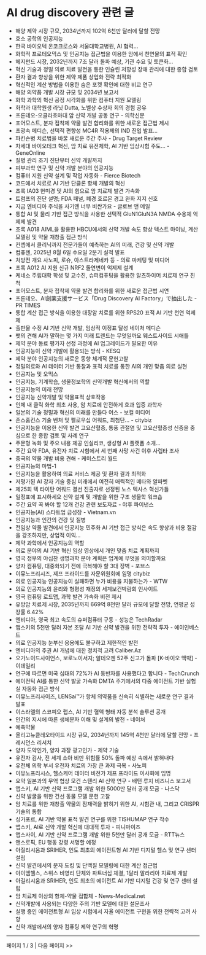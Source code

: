 # AI drug discovery 관련 글

- 해양 제약 시장 규모, 2034년까지 102억 6천만 달러에 달할 전망
- 효소 공학의 인공지능
- 한국 바이오텍 온코크로스와 서울대학교병원, AI 협력…
- 화학적 프로테오믹스 및 인공지능 접근법을 이용한 암에서 천연물의 표적 확인
- 헤지펀드 시장, 2032년까지 7조 달러 돌파 예상, 기관 수요 및 토큰화…
- 혁신 기술과 정밀 의료 치료 발전을 통한 인슐린 저항성 장애 관리에 대한 종합 검토
- 환자 결과 향상을 위한 제약 제품 상업화 전략 최적화
- 혁신적인 계산 방법을 이용한 숨은 포켓 확인에 대한 비교 연구
- 해양 의약품 개발 시장 규모 및 2034년 보고서
- 화학 과학의 혁신 공정 시각화를 위한 컴퓨터 지원 모델링
- 화학과 대학원생 라닛  Dutta, 노벨상 수상자 회의 경험 공유
- 프론테오-오클라호마대 암 신약 개발 공동 연구 - 의학신문
- 포어모스트, 분자 접착제 약물 발견 합리화를 위한 새로운 접근법 제시
- 초광속 메디슨, 선택적 편향성 MC4R 작용제의 IND 진입 발표…
- 파킨슨병 치료법을 바꿀 새로운 주간 주사 - Drug Target Review
- 차세대 바이오테크 혁신, 암 치료 유전체학, AI 기반 임상시험 주도… - GeneOnline
- 질병 관리 조기 진단부터 신약 개발까지
- 피부과학 연구 및 신약 개발 분야의 인공지능
- 컴퓨터 지원 신약 설계 및 작업 자동화 - Fierce Biotech
- 코드에서 치료로 AI 기반 단클론 항체 개발의 혁신
- 초록 IA03 현미경 및 AI의 힘으로 암 치료제 발견 가속화
- 트럼프의 진단 설명; FDA 패널, 폐경 호르몬 경고 완화 지지 신호
- 지금 엔비디아 주식을 사기엔 너무 비싼가요 - 글로브 앤 메일
- 통합 AI 및 물리 기반 접근 방식을 사용한 선택적 GluN1GluN3A NMDA 수용체 억제제 발견
- 초록 A018 AIML을 활용한 HBCU에서의 신약 개발 속도 향상 텍스트 마이닝, 계산 모델링 및 약물 재창출 접근 방식
- 컨셉에서 클리닉까지 전문가들이 예측하는 AI의 미래, 건강 및 신약 개발
- 컴퓨젠, 2025년 8월 6일 수요일 2분기 실적 발표
- 처방전 개요 사노피, 로슈, 아스트라제네카 등 - 의료 마케팅 및 미디어
- 초록 A012 AI 지원 신규 NRF2 돌연변이 억제제 설계
- 케네소 주립대학 학생 및 교수진, 슈퍼컴퓨팅을 활용한 알츠하이머 치료제 연구 진척
- 포어모스트, 분자 접착제 약물 발견 합리화를 위한 새로운 접근법 시연
- 프론테오、AI創薬支援サービス「Drug Discovery AI Factory」で抽出した - PR TIMES
- 통합 계산 접근 방식을 이용한 대장암 치료를 위한 RPS20 표적 AI 기반 천연 억제제
- 출판물 수정 AI 기반 신약 개발, 임상적 이정표 달성  네이처 메디슨
- 팻의 견해 AI가 말하는 몇 가지 미래 트렌드는 무엇일까요  웨스트사이드 시애틀
- 제약 분야 동료 평가자 선정 과정에 AI 업그레이드가 필요한 이유
- 인공지능이 신약 개발에 활용되는 방식 - KESQ
- 제약 분야 인공지능의 새로운 동향 체계적 문헌고찰
- 정밀의료와 AI 데이터 기반 통찰과 표적 치료를 통한 AI의 개인 맞춤 의료 실현
- 인공지능 및 오믹스
- 인공지능, 기계학습, 생물정보학의 신약개발 혁신에서의 역할
- 인공지능의 미래 전망
- 인공지능 신약개발 및 약물표적 상호작용
- 인체 내 클릭 화학 최초 사용, 암 치료에 안전하게 효과 입증  과학자
- 일본의 기술 정밀과 혁신의 미래를 만들다  어스 - 보컬 미디어
- 존스홉킨스 기술 벤처 및 펠로우십 어워드, 최첨단… - citybiz
- 인공지능을 이용한 신약 발견 고요산혈증, 통풍 관절염 및 고요산혈증성 신증을 중심으로 한 종합 검토 및 사례 연구
- 주문형 녹화 및 주요 내용 제공 인실리코, 생성형 AI 플랫폼 소개...
- 주간 요약 FDA, 유전자 치료 시험에서 세 번째 사망 사건 이후 사렙타 조사
- 중국의 약물 개발 비용  견해 - 케미스트리 월드
- 인공지능의 마법-1
- 인공지능을 활용하여 의료 서비스 제공 및 환자 결과 최적화
- 저평가된 AI 강자 기술 중심 미래에서 여전히 매력적인 메타와 알파벳
- 제25회 텍 타이탄 어워드 결선 진출자로 선정된 노스 텍사스 혁신가들
- 일정표에 표시하세요 신약 설계 및 개발을 위한 구조 생물학 워크숍
- 주간 요약 꼭 봐야 할 12개 건강 관련 보도자료 - 야후 파이낸스
- 인공지능(AI) 스타트업 급성장 - Vietnam.vn
- 인공지능과 인간의 건강 및 질병
- 전임상 약물 발견에서 인공지능 민주화 AI 기반 접근 방식은 속도 향상과 비용 절감을 강조하지만, 상업적 이익…
- 제약 과학에서 인공지능의 역할
- 의료 분야의 AI 기반 혁신 임상 영상에서 개인 맞춤 치료 계획까지
- 영국 정부의 야심찬 생명과학 분야 계획은 업계에 무엇을 의미할까요
- 양자 컴퓨팅, 대중화되기 전에 극복해야 할 3대 장벽 - 포브스
- 이뮤노프리시즈, 제프 프라이드를 자문위원회에 임명  citybiz
- 의료 인공지능 인공지능이 실패하면 누가 비용을 지불하는가 - WTW
- 의료 인공지능의 윤리와 형평성 재정의  세계보건박람회 인사이트
- 영국 컴퓨팅 로드맵, 과학 발견 가속화 비전 제시
- 유방암 치료제 시장, 2035년까지 669억 8천만 달러 규모에 달할 전망, 연평균 성장률 6.42%
- 엔비디아, 영국 최고 속도의 슈퍼컴퓨터 구동 - 성능은  TechRadar
- 앱스키의 5천만 달러 자본 조달 AI 기반 신약 발견을 위한 전략적 투자 - 에이인베스트
- 의료 인공지능 눈부신 응용에도 불구하고 제한적인 발전
- 엔비디아의 주권 AI 개념에 대한 정치적 고려  Caliber.Az
- 오가노이드사이언스, 보로노이서지; 알테오젠 52주 신고가 돌파 [K-바이오 맥박] - 이데일리
- 연구에 따르면 미국 십대의 72%가 AI 동반자를 사용했다고 합니다 - TechCrunch
- 에이전틱 AI를 통한 신약 발굴 가속화 DMTA 주기에서의 다중 에이전트 기반 실험실 자동화 접근 방식
- 이뮤노프리사이즈, LENSai™가 항체 의약품을 신속히 식별하는 새로운 연구 결과 발표
- 이스라엘의 스코피오 랩스, AI 기반 혈액 형태 자동 분석 솔루션 공개
- 인간의 지시에 따른 생체분자 이해 및 설계의 발전 - 네이처
- 예측약물
- 올리고뉴클레오타이드 시장 규모, 2034년까지 145억 4천만 달러에 달할 전망 - 프레시던스 리서치
- 양자 도약인가, 양자 과장 광고인가 - 제약 기술
- 유전자 검사, 전 세계 소아 비만 위험률 50% 돌파 예상 속에서 밝혀내다
- 유전체 의학 부서 유전자 치료의 가장 큰 과제 극복 - 사노피
- 이뮤노프리시스, 헬스케어 데이터 비전가 제프 프라이드 이사회에 임명
- 요약 일본과의 무역 협상  모건 스탠리  AI 신약 연구 - 배턴 루지 비즈니스 보고서
- 앱스키, AI 기반 신약 프로그램 개발 위한 5000만 달러 공개 모금 - 나스닥
- 신약 발굴을 위한 건선 동물 모델 문헌 고찰
- 암 치료를 위한 재창출 약물의 잠재력을 밝히기 위한 AI, 시험관 내, 그리고 CRISPR 기술의 통합
- 싱가포르, AI 기반 약물 표적 발견 연구를 위한 TISHUMAP 연구 착수
- 앱스키, AI로 신약 개발 혁신에 대대적 투자 - 피니마이즈
- 앱스사이, AI 기반 신약 프로그램 개발 위한 5천만 달러 공개 모금 - RTT뉴스
- 앤스로픽, EU 행동 강령 서명할 예정
- 아질리시움과 SRIHER, 인도 최초의 에이전트형 AI 기반 디지털 헬스 및 연구 센터 설립
- 신약 발견에서의 분자 도킹 및 단백질 모델링에 대한 계산 접근법
- 아이엠헬스, 스위스 비영리 단체와 파트너십 체결, 1달러 말라리아 치료제 개발
- 아길리시움과 SRIHER, 인도 최초의 에이전트 AI 기반 디지털 건강 및 연구 센터 설립
- 암 치료제 이상의 항체-약물 접합체 - News-Medical.net
- 신약개발에 사용되는 다양한 주의 기반 모델에 대한 설문조사
- 실행 중인 에이전트형 AI 임상 시험에서 자율 에이전트 구현을 위한 전략적 고려 사항
- 신약 개발에서의 양자 컴퓨팅 제약 연구의 혁명

---
페이지 1 / 3  |  다음 페이지 >>